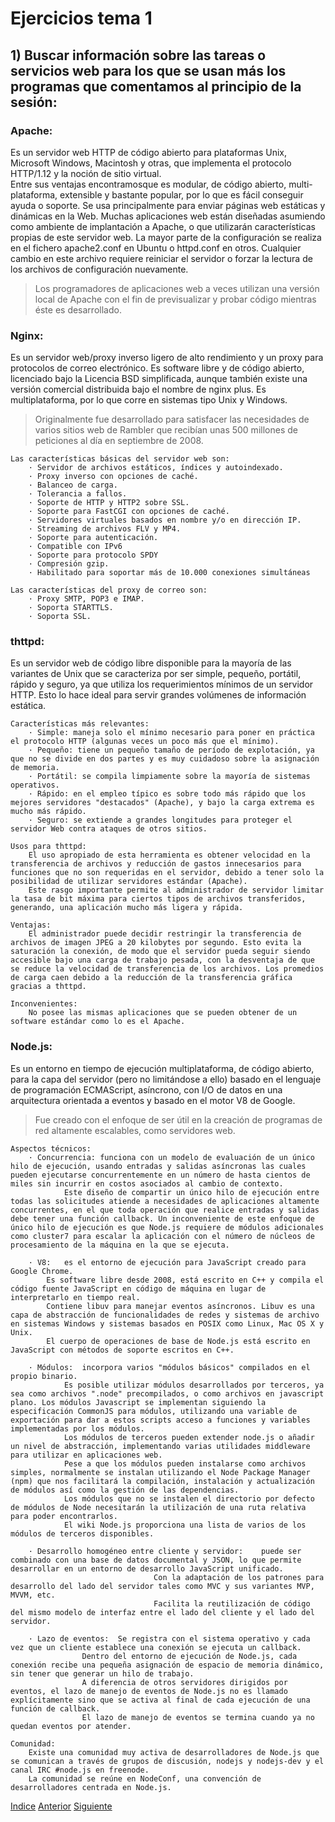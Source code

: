 # Ejercicios tema 1
## 1) Buscar información sobre las tareas o servicios web para los que se usan más los programas que comentamos al principio de la sesión: 

### Apache:
Es un servidor web HTTP de código abierto para plataformas Unix, Microsoft Windows, Macintosh y otras, que implementa el protocolo HTTP/1.12 y la noción de sitio virtual.	
Entre sus ventajas encontramosque es modular, de código abierto, multi-plataforma, extensible y bastante popular, por lo que es fácil conseguir ayuda o soporte.
Se usa principalmente para enviar páginas web estáticas y dinámicas en la Web. 
Muchas aplicaciones web están diseñadas asumiendo como ambiente de implantación a Apache, o que utilizarán características propias de este servidor web.
La mayor parte de la configuración se realiza en el fichero apache2.conf en Ubuntu o httpd.conf en otros. Cualquier cambio en este archivo requiere reiniciar el servidor o forzar la lectura de los archivos de configuración nuevamente.
> Los programadores de aplicaciones web a veces utilizan una versión local de Apache con el fin de previsualizar y probar código mientras éste es desarrollado.

### Nginx:
Es un servidor web/proxy inverso ligero de alto rendimiento y un proxy para protocolos de correo electrónico.
Es software libre y de código abierto, licenciado bajo la Licencia BSD simplificada, aunque también existe una versión comercial distribuida bajo el nombre de nginx plus.
Es multiplataforma, por lo que corre en sistemas tipo Unix y Windows.
> Originalmente fue desarrollado para satisfacer las necesidades de varios sitios web de Rambler que recibían unas 500 millones de peticiones al día en septiembre de 2008.

	Las características básicas del servidor web son:
		· Servidor de archivos estáticos, índices y autoindexado.
		· Proxy inverso con opciones de caché.
		· Balanceo de carga.
		· Tolerancia a fallos.
		· Soporte de HTTP y HTTP2 sobre SSL.
		· Soporte para FastCGI con opciones de caché.
		· Servidores virtuales basados en nombre y/o en dirección IP.
		· Streaming de archivos FLV y MP4.
		· Soporte para autenticación.
		· Compatible con IPv6
		· Soporte para protocolo SPDY
		· Compresión gzip.
		· Habilitado para soportar más de 10.000 conexiones simultáneas

	Las características del proxy de correo son:
		· Proxy SMTP, POP3 e IMAP.
		· Soporta STARTTLS.
		· Soporta SSL.	

### thttpd:
Es un servidor web de código libre disponible para la mayoría de las variantes de Unix que se caracteriza por ser simple, pequeño, portátil, rápido y seguro, ya que utiliza los requerimientos mínimos de un servidor HTTP. 
Esto lo hace ideal para servir grandes volúmenes de información estática.

	Características más relevantes:
		· Simple: maneja solo el mínimo necesario para poner en práctica el protocolo HTTP (algunas veces un poco más que el mínimo).
		· Pequeño: tiene un pequeño tamaño de período de explotación, ya que no se divide en dos partes y es muy cuidadoso sobre la asignación de memoria.
		· Portátil: se compila limpiamente sobre la mayoría de sistemas operativos.
		· Rápido: en el empleo típico es sobre todo más rápido que los mejores servidores "destacados" (Apache), y bajo la carga extrema es mucho más rápido.
		· Seguro: se extiende a grandes longitudes para proteger el servidor Web contra ataques de otros sitios.
	
	Usos para thttpd:
		El uso apropiado de esta herramienta es obtener velocidad en la transferencia de archivos y reducción de gastos innecesarios para funciones que no son requeridas en el servidor, debido a tener solo la posibilidad de utilizar servidores estándar (Apache).
		Este rasgo importante permite al administrador de servidor limitar la tasa de bit máxima para ciertos tipos de archivos transferidos, generando, una aplicación mucho más ligera y rápida.

	Ventajas:
		El administrador puede decidir restringir la transferencia de archivos de imagen JPEG a 20 kilobytes por segundo. Esto evita la saturación la conexión, de modo que el servidor pueda seguir siendo accesible bajo una carga de trabajo pesada, con la desventaja de que se reduce la velocidad de transferencia de los archivos. Los promedios de carga caen debido a la reducción de la transferencia gráfica gracias a thttpd.

	Inconvenientes:
		No posee las mismas aplicaciones que se pueden obtener de un software estándar como lo es el Apache.

### Node.js:
Es un entorno en tiempo de ejecución multiplataforma, de código abierto, para la capa del servidor (pero no limitándose a ello) basado en el lenguaje de programación ECMAScript, asíncrono, con I/O de datos en una arquitectura orientada a eventos y basado en el motor V8 de Google.
> Fue creado con el enfoque de ser útil en la creación de programas de red altamente escalables, como servidores web.
	
	Aspectos técnicos:
		· Concurrencia: funciona con un modelo de evaluación de un único hilo de ejecución, usando entradas y salidas asíncronas las cuales pueden ejecutarse concurrentemente en un número de hasta cientos de miles sin incurrir en costos asociados al cambio de contexto. 
				Este diseño de compartir un único hilo de ejecución entre todas las solicitudes atiende a necesidades de aplicaciones altamente concurrentes, en el que toda operación que realice entradas y salidas debe tener una función callback. Un inconveniente de este enfoque de único hilo de ejecución es que Node.js requiere de módulos adicionales como cluster7 para escalar la aplicación con el número de núcleos de procesamiento de la máquina en la que se ejecuta.
		
		· V8: 	es el entorno de ejecución para JavaScript creado para Google Chrome. 
			Es software libre desde 2008, está escrito en C++ y compila el código fuente JavaScript en código de máquina en lugar de interpretarlo en tiempo real.
			Contiene libuv para manejar eventos asíncronos. Libuv es una capa de abstracción de funcionalidades de redes y sistemas de archivo en sistemas Windows y sistemas basados en POSIX como Linux, Mac OS X y Unix.
			El cuerpo de operaciones de base de Node.js está escrito en JavaScript con métodos de soporte escritos en C++.
		
		· Módulos: 	incorpora varios "módulos básicos" compilados en el propio binario. 
				Es posible utilizar módulos desarrollados por terceros, ya sea como archivos ".node" precompilados, o como archivos en javascript plano. Los módulos Javascript se implementan siguiendo la especificación CommonJS para módulos, utilizando una variable de exportación para dar a estos scripts acceso a funciones y variables implementadas por los módulos.
				Los módulos de terceros pueden extender node.js o añadir un nivel de abstracción, implementando varias utilidades middleware para utilizar en aplicaciones web. 
				Pese a que los módulos pueden instalarse como archivos simples, normalmente se instalan utilizando el Node Package Manager (npm) que nos facilitará la compilación, instalación y actualización de módulos así como la gestión de las dependencias. 
				Los módulos que no se instalen el directorio por defecto de módulos de Node necesitarán la utilización de una ruta relativa para poder encontrarlos.
				El wiki Node.js proporciona una lista de varios de los módulos de terceros disponibles.
		
		· Desarrollo homogéneo entre cliente y servidor: 	puede ser combinado con una base de datos documental y JSON, lo que permite desarrollar en un entorno de desarrollo JavaScript unificado. 
									Con la adaptación de los patrones para desarrollo del lado del servidor tales como MVC y sus variantes MVP, MVVM, etc. 
									Facilita la reutilización de código del mismo modelo de interfaz entre el lado del cliente y el lado del servidor.
		
		· Lazo de eventos:	Se registra con el sistema operativo y cada vez que un cliente establece una conexión se ejecuta un callback. 
					Dentro del entorno de ejecución de Node.js, cada conexión recibe una pequeña asignación de espacio de memoria dinámico, sin tener que generar un hilo de trabajo. 
					A diferencia de otros servidores dirigidos por eventos, el lazo de manejo de eventos de Node.js no es llamado explícitamente sino que se activa al final de cada ejecución de una función de callback. 
					El lazo de manejo de eventos se termina cuando ya no quedan eventos por atender.

	Comunidad:	
		Existe una comunidad muy activa de desarrolladores de Node.js que se comunican a través de grupos de discusión, nodejs y nodejs-dev y el canal IRC #node.js en freenode. 
		La comunidad se reúne en NodeConf, una convención de desarrolladores centrada en Node.js.
		
		

[Indice](https://github.com/JoseAdriGP/SWAP-Practicas/blob/master/README.md) [Anterior](https://github.com/JoseAdriGP/SWAP/blob/master/Practicas/P5/README.md) [Siguiente](https://github.com/JoseAdriGP/SWAP/blob/master/Ejercicios/T2.md)
